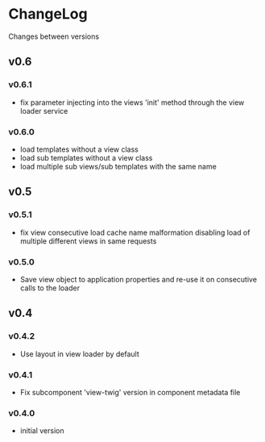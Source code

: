 # ChangeLog

Changes between versions

## v0.6

### v0.6.1

* fix parameter injecting into the views 'init' method through the view loader service

### v0.6.0

* load templates without a view class
* load sub templates without a view class
* load multiple sub views/sub templates with the same name

## v0.5

### v0.5.1

* fix view consecutive load cache name malformation disabling load of multiple different
views in same requests

### v0.5.0

* Save view object to application properties and re-use it on consecutive calls
to the loader

## v0.4

### v0.4.2

* Use layout in view loader by default

### v0.4.1

* Fix subcomponent 'view-twig' version in component metadata file

### v0.4.0

* initial version
